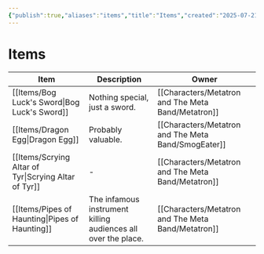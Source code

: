 ```yaml
---
{"publish":true,"aliases":"items","title":"Items","created":"2025-07-21","modified":"2025-07-21T19:59:52.579+02:00","published":"2025-07-21","cssclasses":""}
---
```


# Items
| Item                                                            | Description                                                   | Owner         |
| --------------------------------------------------------------- | ------------------------------------------------------------- | ------------- |
| [[Items/Bog Luck's Sword\|Bog Luck's Sword]]         | Nothing special, just a sword.                                | [[Characters/Metatron and The Meta Band/Metatron]]  |
| [[Items/Dragon Egg\|Dragon Egg]]                     | Probably valuable.                                            | [[Characters/Metatron and The Meta Band/SmogEater]] |
| [[Items/Scrying Altar of Tyr\|Scrying Altar of Tyr]] | \-                                                            | [[Characters/Metatron and The Meta Band/Metatron]]  |
| [[Items/Pipes of Haunting\|Pipes of Haunting]]       | The infamous instrument killing audiences all over the place. | [[Characters/Metatron and The Meta Band/Metatron]]  |


